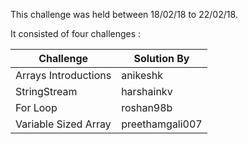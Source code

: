 This challenge was held between 18/02/18 to 22/02/18.

It consisted of four challenges : 

| Challenge | Solution By |
| --- | --- |
| Arrays Introductions | anikeshk |
| StringStream | harshainkv |
| For Loop | roshan98b |
| Variable Sized Array | preethamgali007 |
